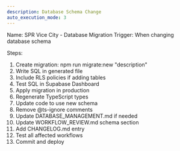 ```yaml
---
description: Database Schema Change
auto_execution_mode: 3
---
```


Name: SPR Vice City - Database Migration
Trigger: When changing database schema

Steps:
1. Create migration: npm run migrate:new "description"
2. Write SQL in generated file
3. Include RLS policies if adding tables
4. Test SQL in Supabase Dashboard
5. Apply migration in production
6. Regenerate TypeScript types
7. Update code to use new schema
8. Remove @ts-ignore comments
9. Update DATABASE_MANAGEMENT.md if needed
10. Update WORKFLOW_REVIEW.md schema section
11. Add CHANGELOG.md entry
12. Test all affected workflows
13. Commit and deploy